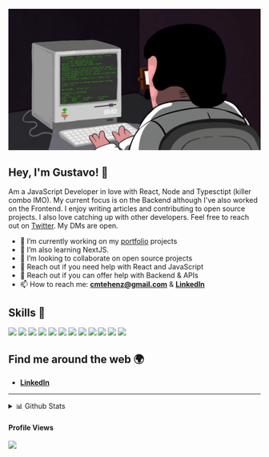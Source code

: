 ![gif](programming.gif)

## **Hey, I'm Gustavo!** 👋

Am a JavaScript Developer in love with React, Node and Typesctipt (killer combo IMO). My current focus is on the Backend although I've also worked on the Frontend.
I enjoy writing articles and contributing to open source projects. I also love catching up with other developers. Feel free to reach out on [Twitter](https://twitter.com/altevir_costa). My DMs are open.

- 🔭 I’m currently working on my [portfolio]() projects
- 🌱 I’m also learning NextJS.
- 👯 I’m looking to collaborate on open source projects
- 💬 Reach out if you need help with React and JavaScript
- 🤔 Reach out if you can offer help with Backend & APIs
- 📫 How to reach me: [**cmtehenz@gmail.com**](mailto:cmtehenzpm@gmail.com) & [**LinkedIn**](https://linkedin.com/in/cmtehenz)


## Skills 🚀

![](https://img.shields.io/badge/HTML5-E34F26?style=for-the-badge&logo=html5&logoColor=white)
![](https://img.shields.io/badge/CSS3-1572B6?style=for-the-badge&logo=css3&logoColor=white)
![](https://img.shields.io/badge/Sass-CC6699?style=for-the-badge&logo=sass&logoColor=white)
![](https://img.shields.io/badge/React-20232A?style=for-the-badge&logo=react&logoColor=61DAFB)
![](https://img.shields.io/badge/Styled%20Components-d06ebe?style=for-the-badge&logo=styled-components&logoColor=white)
![](https://img.shields.io/badge/JavaScript-F7DF1E?style=for-the-badge&logo=javascript&logoColor=black)
![](https://img.shields.io/badge/Typescript-2f74c0?style=for-the-badge&logo=typescript&logoColor=white)
![](https://img.shields.io/badge/Node.js-43853D?style=for-the-badge&logo=node.js&logoColor=white)
![](https://img.shields.io/badge/Express.js-404D59?style=for-the-badge)
![](https://img.shields.io/badge/MongoDB-4EA94B?style=for-the-badge&logo=mongodb&logoColor=white)
![](https://img.shields.io/badge/Cypress-1f2937?style=for-the-badge&logo=cypress&logoColor=white)
![](https://img.shields.io/badge/Jest-944058?style=for-the-badge&logo=jest&logoColor=white)


## Find me around the web 🌍

- [**LinkedIn**](https://www.linkedin.com/in/cmtehenz)

********

  
<details>
  <summary>📊 Github Stats</summary>

  <p align="center"> <img src="https://github-readme-stats.vercel.app/api?username=cmtehenz&show_icons=true&theme=gotham" alt="Gustavo" /> 

</details>

  #### Profile Views
  
![](https://komarev.com/ghpvc/?username=cmtehenz&color=green)
